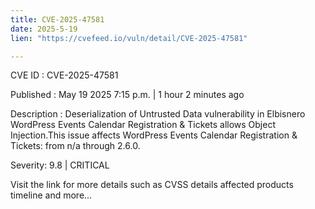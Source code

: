 ```yaml
---
title: CVE-2025-47581
date: 2025-5-19
lien: "https://cvefeed.io/vuln/detail/CVE-2025-47581"

---
```


CVE ID : CVE-2025-47581

Published :  May 19
2025
7:15 p.m. | 1 hour
2 minutes ago

Description : Deserialization of Untrusted Data vulnerability in Elbisnero WordPress Events Calendar Registration & Tickets allows Object Injection.This issue affects WordPress Events Calendar Registration & Tickets: from n/a through 2.6.0.

Severity: 9.8 | CRITICAL

Visit the link for more details
such as CVSS details
affected products
timeline
and more...
